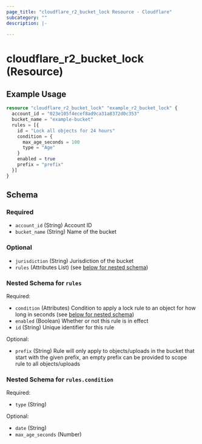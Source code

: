```yaml
---
page_title: "cloudflare_r2_bucket_lock Resource - Cloudflare"
subcategory: ""
description: |-
  
---
```


# cloudflare_r2_bucket_lock (Resource)



## Example Usage

```terraform
resource "cloudflare_r2_bucket_lock" "example_r2_bucket_lock" {
  account_id = "023e105f4ecef8ad9ca31a8372d0c353"
  bucket_name = "example-bucket"
  rules = [{
    id = "Lock all objects for 24 hours"
    condition = {
      max_age_seconds = 100
      type = "Age"
    }
    enabled = true
    prefix = "prefix"
  }]
}
```

<!-- schema generated by tfplugindocs -->
## Schema

### Required

- `account_id` (String) Account ID
- `bucket_name` (String) Name of the bucket

### Optional

- `jurisdiction` (String) Jurisdiction of the bucket
- `rules` (Attributes List) (see [below for nested schema](#nestedatt--rules))

<a id="nestedatt--rules"></a>
### Nested Schema for `rules`

Required:

- `condition` (Attributes) Condition to apply a lock rule to an object for how long in seconds (see [below for nested schema](#nestedatt--rules--condition))
- `enabled` (Boolean) Whether or not this rule is in effect
- `id` (String) Unique identifier for this rule

Optional:

- `prefix` (String) Rule will only apply to objects/uploads in the bucket that start with the given prefix, an empty prefix can be provided to scope rule to all objects/uploads

<a id="nestedatt--rules--condition"></a>
### Nested Schema for `rules.condition`

Required:

- `type` (String)

Optional:

- `date` (String)
- `max_age_seconds` (Number)


